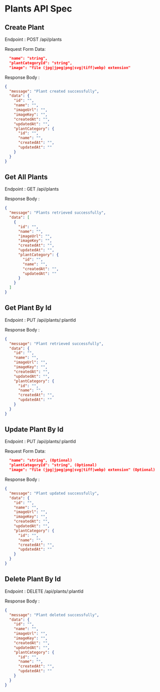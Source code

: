# Plants API Spec

## Create Plant

Endpoint : POST /api/plants

Request Form Data:

```json
  "name": "string",
  "plantCategoryId": "string",
  "image": "file (jpg|jpeg|png|svg|tiff|webp) extension"
```

Response Body :

```json
{
  "message": "Plant created successfully",
  "data": {
    "id": "",
    "name": "",
    "imageUrl": "",
    "imageKey": "",
    "createdAt": "",
    "updatedAt": "",
    "plantCategory": {
      "id": "",
      "name": "",
      "createdAt": "",
      "updatedAt": ""
    }
  }
}
```

## Get All Plants

Endpoint : GET /api/plants

Response Body :

```json
{
  "message": "Plants retrieved successfully",
  "data": [
    {
      "id": "",
      "name": "",
      "imageUrl": "",
      "imageKey": "",
      "createdAt": "",
      "updatedAt": "",
      "plantCategory": {
        "id": "",
        "name": "",
        "createdAt": "",
        "updatedAt": ""
      }
    }
  ]
}
```

## Get Plant By Id

Endpoint : PUT /api/plants/:plantId

Response Body :

```json
{
  "message": "Plant retrieved successfully",
  "data": {
    "id": "",
    "name": "",
    "imageUrl": "",
    "imageKey": "",
    "createdAt": "",
    "updatedAt": "",
    "plantCategory": {
      "id": "",
      "name": "",
      "createdAt": "",
      "updatedAt": ""
    }
  }
}
```

## Update Plant By Id

Endpoint : PUT /api/plants/:plantId

Request Form Data:

```json
  "name": "string", (Optional)
  "plantCategoryId": "string", (Optional)
  "image": "file (jpg|jpeg|png|svg|tiff|webp) extension" (Optional)
```

Response Body :

```json
{
  "message": "Plant updated successfully",
  "data": {
    "id": "",
    "name": "",
    "imageUrl": "",
    "imageKey": "",
    "createdAt": "",
    "updatedAt": "",
    "plantCategory": {
      "id": "",
      "name": "",
      "createdAt": "",
      "updatedAt": ""
    }
  }
}
```

## Delete Plant By Id

Endpoint : DELETE /api/plants/:plantId

Response Body :

```json
{
  "message": "Plant deleted successfully",
  "data": {
    "id": "",
    "name": "",
    "imageUrl": "",
    "imageKey": "",
    "createdAt": "",
    "updatedAt": "",
    "plantCategory": {
      "id": "",
      "name": "",
      "createdAt": "",
      "updatedAt": ""
    }
  }
}
```
